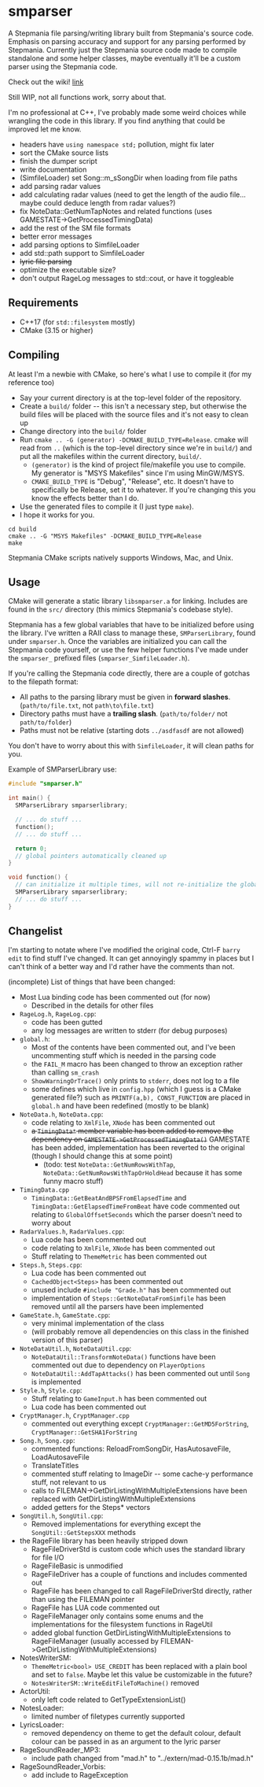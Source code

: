 # smparser
A Stepmania file parsing/writing library built from Stepmania's source code. Emphasis on parsing accuracy and support for any parsing performed by Stepmania. Currently just the Stepmania source code made to compile standalone and some helper classes, maybe eventually it'll be a custom parser using the Stepmania code.

Check out the wiki! [link](https://github.com/barrysir/smparser/wiki)

Still WIP, not all functions work, sorry about that.

I'm no professional at C++, I've probably made some weird choices while wrangling the code in this library. If you find anything that could be improved let me know.

 * headers have `using namespace std;` pollution, might fix later
 * sort the CMake source lists
 * finish the dumper script
 * write documentation
 * (SimfileLoader) set Song::m_sSongDir when loading from file paths
 * add parsing radar values
 * add calculating radar values (need to get the length of the audio file... maybe could deduce length from radar values?)
 * fix NoteData::GetNumTapNotes and related functions (uses GAMESTATE->GetProcessedTimingData)
 * add the rest of the SM file formats
 * better error messages
 * add parsing options to SimfileLoader
 * add std::path support to SimfileLoader
 * ~~lyric file parsing~~
 * optimize the executable size?
 * don't output RageLog messages to std::cout, or have it toggleable

## Requirements
 * C++17 (for `std::filesystem` mostly)
 * CMake (3.15 or higher)

## Compiling

At least I'm a newbie with CMake, so here's what I use to compile it (for my reference too)
 * Say your current directory is at the top-level folder of the repository.
 * Create a `build/` folder -- this isn't a necessary step, but otherwise the build files will be placed with the source files and it's not easy to clean up
 * Change directory into the `build/` folder
 * Run `cmake .. -G (generator) -DCMAKE_BUILD_TYPE=Release`. cmake will read from `..` (which is the top-level directory since we're in `build/`) and put all the makefiles within the current directory, `build/`.
   * `(generator)` is the kind of project file/makefile you use to compile. My generator is "MSYS Makefiles" since I'm using MinGW/MSYS.
   * `CMAKE_BUILD_TYPE` is "Debug", "Release", etc. It doesn't have to specifically be Release, set it to whatever. If you're changing this you know the effects better than I do.
 * Use the generated files to compile it (I just type `make`).
 * I hope it works for you.

```
cd build
cmake .. -G "MSYS Makefiles" -DCMAKE_BUILD_TYPE=Release
make
```

Stepmania CMake scripts natively supports Windows, Mac, and Unix.

## Usage

CMake will generate a static library `libsmparser.a` for linking. Includes are found in the `src/` directory (this mimics Stepmania's codebase style).

Stepmania has a few global variables that have to be initialized before using the library. I've written a RAII class to manage these, `SMParserLibrary`, found under `smparser.h`. Once the variables are initialized you can call the Stepmania code yourself, or use the few helper functions I've made under the `smparser_` prefixed files (`smparser_SimfileLoader.h`).

If you're calling the Stepmania code directly, there are a couple of gotchas to the filepath format:
 * All paths to the parsing library must be given in **forward slashes**. (`path/to/file.txt`, not `path\to\file.txt`)
 * Directory paths must have a **trailing slash**. (`path/to/folder/` not `path/to/folder`)
 * Paths must not be relative (starting dots `../asdfasdf` are not allowed)

You don't have to worry about this with `SimfileLoader`, it will clean paths for you.

Example of SMParserLibrary use:
```c++
#include "smparser.h"

int main() {
  SMParserLibrary smparserlibrary;

  // ... do stuff ...
  function();
  // ... do stuff ...

  return 0;
  // global pointers automatically cleaned up
}

void function() {
  // can initialize it multiple times, will not re-initialize the global variables
  SMParserLibrary smparserlibrary;
  // ... do stuff ...
}
```


## Changelist
I'm starting to notate where I've modified the original code, Ctrl-F `barry edit` to find stuff I've changed. It can get annoyingly spammy in places but I can't think of a better way and I'd rather have the comments than not.

(incomplete) List of things that have been changed:
 * Most Lua binding code has been commented out (for now)
   * Described in the details for other files
 * `RageLog.h`, `RageLog.cpp`:
   * code has been gutted
   * any log messages are written to stderr (for debug purposes)
 * `global.h`:
   * Most of the contents have been commented out, and I've been uncommenting stuff which is needed in the parsing code
   * the `FAIL_M` macro has been changed to throw an exception rather than calling `sm_crash`
   * `ShowWarningOrTrace()` only prints to `stderr`, does not log to a file
   * some defines which live in `config.hpp` (which I guess is a CMake generated file?) such as `PRINTF(a,b), CONST_FUNCTION` are placed in `global.h` and have been redefined (mostly to be blank)
 * `NoteData.h`, `NoteData.cpp`:
   * code relating to `XmlFile`, `XNode` has been commented out
   * ~~a `TimingData*` member variable has been added to remove the dependency on `GAMESTATE->GetProcessedTimingData()`~~ GAMESTATE has been added, implementation has been reverted to the original (though I should change this at some point)
     * (todo: test `NoteData::GetNumRowsWithTap`, `NoteData::GetNumRowsWithTapOrHoldHead` because it has some funny macro stuff)
 * `TimingData.cpp`
   * `TimingData::GetBeatAndBPSFromElapsedTime` and `TimingData::GetElapsedTimeFromBeat` have code commented out relating to `GlobalOffsetSeconds` which the parser doesn't need to worry about
 * `RadarValues.h`, `RadarValues.cpp`:
   * Lua code has been commented out
   * code relating to `XmlFile`, `XNode` has been commented out
   * Stuff relating to `ThemeMetric` has been commented out
 * `Steps.h`, `Steps.cpp`:
   * Lua code has been commented out
   * `CachedObject<Steps>` has been commented out
   * unused include `#include "Grade.h"` has been commented out
   * implementation of `Steps::GetNoteDataFromSimfile` has been removed until all the parsers have been implemented
 * `GameState.h`, `GameState.cpp`:
   * very minimal implementation of the class
   * (will probably remove all dependencies on this class in the finished version of this parser)
 * `NoteDataUtil.h`, `NoteDataUtil.cpp`:
   * `NoteDataUtil::TransformNoteData()` functions have been commented out due to dependency on `PlayerOptions`
   * `NoteDataUtil::AddTapAttacks()` has been commented out until `Song` is implemented
 * `Style.h`, `Style.cpp`:
   * Stuff relating to `GameInput.h` has been commented out
   * Lua code has been commented out
 * `CryptManager.h`, `CryptManager.cpp`
   * commented out everything except `CryptManager::GetMD5ForString`, `CryptManager::GetSHA1ForString`
 * `Song.h`, `Song.cpp`:
   * commented functions: ReloadFromSongDir, HasAutosaveFile, LoadAutosaveFile
   * TranslateTitles
   * commented stuff relating to ImageDir -- some cache-y performance stuff, not relevant to us
   * calls to FILEMAN->GetDirListingWithMultipleExtensions have been replaced with GetDirListingWithMultipleExtensions
   * added getters for the Steps* vectors
 * `SongUtil.h`, `SongUtil.cpp`:
   * Removed implementations for everything except the `SongUtil::GetStepsXXX` methods
 * the RageFile library has been heavily stripped down
   * RageFileDriverStd is custom code which uses the standard library for file I/O
   * RageFileBasic is unmodified
   * RageFileDriver has a couple of functions and includes commented out
   * RageFile has been changed to call RageFileDriverStd directly, rather than using the FILEMAN pointer
   * RageFile has LUA code commented out
   * RageFileManager only contains some enums and the implementations for the filesystem functions in RageUtil
   * added global function GetDirListingWithMultipleExtensions to RageFileManager (usually accessed by FILEMAN->GetDirListingWithMultipleExtensions)
 * NotesWriterSM:
   * `ThemeMetric<bool> USE_CREDIT` has been replaced with a plain bool and set to `false`. Maybe let this value be customizable in the future?
   * `NotesWriterSM::WriteEditFileToMachine()` removed
 * ActorUtil:
   * only left code related to GetTypeExtensionList()
 * NotesLoader:
   * limited number of filetypes currently supported
 * LyricsLoader:
   * removed dependency on theme to get the default colour, default colour can be passed in as an argument to the lyric parser
 * RageSoundReader_MP3:
   * include path changed from "mad.h" to "../extern/mad-0.15.1b/mad.h"
 * RageSoundReader_Vorbis:
   * add include to RageException